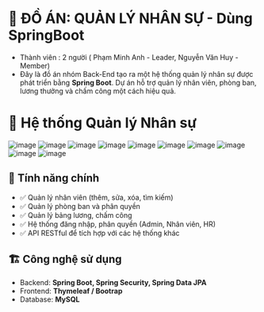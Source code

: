 # 🚀 ĐỒ ÁN: QUẢN LÝ NHÂN SỰ - Dùng SpringBoot
- Thành viên : 2 người ( Phạm Minh Anh - Leader, Nguyễn Văn Huy - Member)
- Đây là đồ án nhóm Back-End tạo ra một hệ thống quản lý nhân sự được phát triển bằng **Spring Boot**. Dự án hỗ trợ quản lý nhân viên, phòng ban, lương thưởng và chấm công một cách hiệu quả.
  
# 🌟 Hệ thống Quản lý Nhân sự
![image](https://github.com/user-attachments/assets/586a558d-3ade-46a6-93df-93cad93fffb3)
![image](https://github.com/user-attachments/assets/bfa62a0e-081c-4dff-912d-4d72b3e6eec2)
![image](https://github.com/user-attachments/assets/e0508fe3-513a-4986-9bf8-abd1027ca4dd)
![image](https://github.com/user-attachments/assets/346196b7-3fb9-4b30-a08c-0575e402577b)
![image](https://github.com/user-attachments/assets/e6cd0081-f72d-4fce-8f3f-b48f64214dfa)
![image](https://github.com/user-attachments/assets/6227024d-4de8-424f-a3ba-7bac9471e599)
![image](https://github.com/user-attachments/assets/04718d94-fd29-4961-a9e4-f98623b4c386)
![image](https://github.com/user-attachments/assets/948f30cf-ccd5-49ff-897c-d5fdfb9ea83d)
![image](https://github.com/user-attachments/assets/13265574-20b3-4c1d-8991-86424f7f3ba5)
![image](https://github.com/user-attachments/assets/a087f148-e850-4c70-af94-60277a9845a8)

## 📌 Tính năng chính
- ✅ Quản lý nhân viên (thêm, sửa, xóa, tìm kiếm)
- ✅ Quản lý phòng ban và phân quyền
- ✅ Quản lý bảng lương, chấm công
- ✅ Hệ thống đăng nhập, phân quyền (Admin, Nhân viên, HR)
- ✅ API RESTful để tích hợp với các hệ thống khác

## 🏗 Công nghệ sử dụng
- Backend: **Spring Boot, Spring Security, Spring Data JPA**
- Frontend: **Thymeleaf / Bootrap**
- Database: **MySQL**



